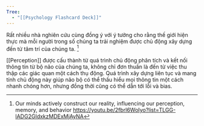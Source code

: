```yaml
---
Tree:
  - "[[Psychology Flashcard Deck]]"
---
```

Rất nhiều nhà nghiên cứu cùng đồng ý với ý tưởng cho rằng thế giới hiện thực mà mỗi người trong số chúng ta trải nghiệm được chủ động xây dựng đến từ tâm trí của chúng ta. [^1]

[[Perception]] được cấu thành từ quá trình chủ động phân tích và kết nối thông tin từ bộ não của chúng ta, không chỉ đơn thuần là đến từ việc thu thập các giác quan một cách thụ động. Quá trình xây dựng liên tục và mang tính chủ động này giúp não bộ có thể thấu hiểu mọi thông tin một cách nhanh chóng hơn, nhưng đồng thời cũng có thể dẫn tới lỗi và bias. 








[^1]: Our minds actively construct our reality, influencing our perception, memory, and behavior
https://youtu.be/2fbrl6WoIyo?list=TLGG-lADG2GIdxkzMDExMjAyNA